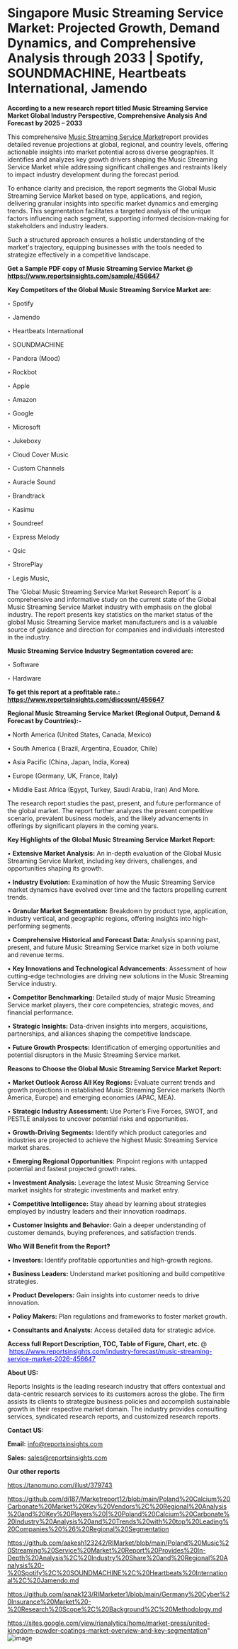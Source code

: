 # Singapore Music Streaming Service Market: Projected Growth, Demand Dynamics, and Comprehensive Analysis through 2033 | Spotify, SOUNDMACHINE, Heartbeats International, Jamendo

<strong>According to a new research report titled Music Streaming Service Market Global Industry Perspective, Comprehensive Analysis And Forecast by 2025 – 2033</strong>

This comprehensive <a href=https://www.reportsinsights.com/sample/456647>Music Streaming Service Market</a>report provides detailed revenue projections at global, regional, and country levels, offering actionable insights into market potential across diverse geographies. It identifies and analyzes key growth drivers shaping the Music Streaming Service Market while addressing significant challenges and restraints likely to impact industry development during the forecast period.

To enhance clarity and precision, the report segments the Global Music Streaming Service Market based on type, applications, and region, delivering granular insights into specific market dynamics and emerging trends. This segmentation facilitates a targeted analysis of the unique factors influencing each segment, supporting informed decision-making for stakeholders and industry leaders.

Such a structured approach ensures a holistic understanding of the market's trajectory, equipping businesses with the tools needed to strategize effectively in a competitive landscape.

<strong>Get a Sample PDF copy of Music Streaming Service Market </strong><strong>@<a href=https://www.reportsinsights.com/sample/456647 style=color:#0000ff;> https://www.reportsinsights.com/sample/456647</a></strong></font>

<strong>Key Competitors of the Global Music Streaming Service Market are:</strong>

‣ Spotify

‣ Jamendo

‣ Heartbeats International

‣ SOUNDMACHINE

‣ Pandora (Mood)

‣ Rockbot

‣ Apple

‣ Amazon

‣ Google

‣ Microsoft

‣ Jukeboxy

‣ Cloud Cover Music

‣ Custom Channels

‣ Auracle Sound

‣ Brandtrack

‣ Kasimu

‣ Soundreef

‣ Express Melody

‣ Qsic

‣ StrorePlay

‣ Legis Music,

The ‘Global Music Streaming Service Market Research Report’ is a comprehensive and informative study on the current state of the Global Music Streaming Service Market industry with emphasis on the global industry. The report presents key statistics on the market status of the global Music Streaming Service market manufacturers and is a valuable source of guidance and direction for companies and individuals interested in the industry.

<strong>Music Streaming Service Industry Segmentation covered are:</strong>

‣ Software

‣ Hardware

<strong>To get this report at a profitable rate.: <a href=https://www.reportsinsights.com/discount/456647 style=color:#0000ff;>https://www.reportsinsights.com/discount/456647</a></strong></font>

<strong>Regional Music Streaming Service Market (Regional Output, Demand &amp; Forecast by Countries):-</strong>

• North America (United States, Canada, Mexico)

• South America ( Brazil, Argentina, Ecuador, Chile)

• Asia Pacific (China, Japan, India, Korea)

• Europe (Germany, UK, France, Italy)

• Middle East Africa (Egypt, Turkey, Saudi Arabia, Iran) And More.

The research report studies the past, present, and future performance of the global market. The report further analyzes the present competitive scenario, prevalent business models, and the likely advancements in offerings by significant players in the coming years.

<strong>Key Highlights of the Global Music Streaming Service Market Report:</strong>

• <strong>Extensive Market Analysis:</strong> An in-depth evaluation of the Global Music Streaming Service Market, including key drivers, challenges, and opportunities shaping its growth.

• <strong>Industry Evolution:</strong> Examination of how the Music Streaming Service market dynamics have evolved over time and the factors propelling current trends.

• <strong>Granular Market Segmentation:</strong> Breakdown by product type, application, industry vertical, and geographic regions, offering insights into high-performing segments.

• <strong>Comprehensive Historical and Forecast Data:</strong> Analysis spanning past, present, and future Music Streaming Service market size in both volume and revenue terms.

• <strong>Key Innovations and Technological Advancements:</strong> Assessment of how cutting-edge technologies are driving new solutions in the Music Streaming Service industry.

• <strong>Competitor Benchmarking:</strong> Detailed study of major Music Streaming Service market players, their core competencies, strategic moves, and financial performance.

• <strong>Strategic Insights:</strong> Data-driven insights into mergers, acquisitions, partnerships, and alliances shaping the competitive landscape.

• <strong>Future Growth Prospects:</strong> Identification of emerging opportunities and potential disruptors in the Music Streaming Service market.

<strong>Reasons to Choose the Global Music Streaming Service Market Report:</strong>

• <strong>Market Outlook Across All Key Regions:</strong> Evaluate current trends and growth projections in established Music Streaming Service markets (North America, Europe) and emerging economies (APAC, MEA).

• <strong>Strategic Industry Assessment:</strong> Use Porter’s Five Forces, SWOT, and PESTLE analyses to uncover potential risks and opportunities.

• <strong>Growth-Driving Segments:</strong> Identify which product categories and industries are projected to achieve the highest Music Streaming Service market shares.

• <strong>Emerging Regional Opportunities:</strong> Pinpoint regions with untapped potential and fastest projected growth rates.

• <strong>Investment Analysis:</strong> Leverage the latest Music Streaming Service market insights for strategic investments and market entry.

• <strong>Competitive Intelligence:</strong> Stay ahead by learning about strategies employed by industry leaders and their innovation roadmaps.

• <strong>Customer Insights and Behavior:</strong> Gain a deeper understanding of customer demands, buying preferences, and satisfaction trends.

<strong>Who Will Benefit from the Report?</strong>

• <strong>Investors:</strong> Identify profitable opportunities and high-growth regions.

• <strong>Business Leaders:</strong> Understand market positioning and build competitive strategies.

• <strong>Product Developers:</strong> Gain insights into customer needs to drive innovation.

• <strong>Policy Makers:</strong> Plan regulations and frameworks to foster market growth.

• <strong>Consultants and Analysts:</strong> Access detailed data for strategic advice.
</ul>
<strong>Access full Report Description, TOC, Table of Figure, Chart, etc. </strong>@  <a href=https://www.reportsinsights.com/industry-forecast/music-streaming-service-market-2026-456647 style=color:#0000ff;>https://www.reportsinsights.com/industry-forecast/music-streaming-service-market-2026-456647</a></font>

<strong><strong>About US</strong>:</strong>

Reports Insights is the leading research industry that offers contextual and data-centric research services to its customers across the globe. The firm assists its clients to strategize business policies and accomplish sustainable growth in their respective market domain. The industry provides consulting services, syndicated research reports, and customized research reports.

<strong>Contact US:</strong>

<p class=""""><b>Email:</b> <a href=mailto:info@reportsinsights.com>info@reportsinsights.com</a></p>
<p class=""""><b>Sales:</b> <a href=mailto:sales@reportsinsights.com>sales@reportsinsights.com</a></p>

<strong>Our other reports</strong>

<a href=https://tanomuno.com/illust/379743>https://tanomuno.com/illust/379743</a>

<a href=https://github.com/di187/Marketreport12/blob/main/Poland%20Calcium%20Carbonate%20Market%20Key%20Vendors%2C%20Regional%20Analysis%20and%20Key%20Players%20|%20Poland%20Calcium%20Carbonate%20Industry%20Analysis%20and%20Trends%20with%20top%20Leading%20Companies%20%26%20Regional%20Segmentation>https://github.com/di187/Marketreport12/blob/main/Poland%20Calcium%20Carbonate%20Market%20Key%20Vendors%2C%20Regional%20Analysis%20and%20Key%20Players%20|%20Poland%20Calcium%20Carbonate%20Industry%20Analysis%20and%20Trends%20with%20top%20Leading%20Companies%20%26%20Regional%20Segmentation</a>

<a href=https://github.com/aakesh123242/RIMarket/blob/main/Poland%20Music%20Streaming%20Service%20Market%20Report%20Provides%20In-Depth%20Analysis%2C%20Industry%20Share%20and%20Regional%20Analysis%20-%20Spotify%2C%20SOUNDMACHINE%2C%20Heartbeats%20International%2C%20Jamendo.md>https://github.com/aakesh123242/RIMarket/blob/main/Poland%20Music%20Streaming%20Service%20Market%20Report%20Provides%20In-Depth%20Analysis%2C%20Industry%20Share%20and%20Regional%20Analysis%20-%20Spotify%2C%20SOUNDMACHINE%2C%20Heartbeats%20International%2C%20Jamendo.md</a>

<a href=https://github.com/aanak123/RIMarketer1/blob/main/Germany%20Cyber%20Insurance%20Market%20-%20Research%20Scope%2C%20Background%2C%20Methodology.md>https://github.com/aanak123/RIMarketer1/blob/main/Germany%20Cyber%20Insurance%20Market%20-%20Research%20Scope%2C%20Background%2C%20Methodology.md</a>

<a href=https://sites.google.com/view/rianalytics/home/market-press/united-kingdom-powder-coatings-market-overview-and-key-segmentation>https://sites.google.com/view/rianalytics/home/market-press/united-kingdom-powder-coatings-market-overview-and-key-segmentation</a>"
![image](https://github.com/user-attachments/assets/16c47739-2bd0-40dc-a9db-3bcbf8fbbd5e)
